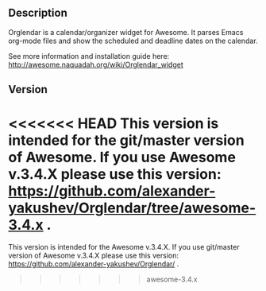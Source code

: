 ## Description ##

Orglendar is a calendar/organizer widget for Awesome. It parses Emacs org-mode files and show the scheduled and deadline dates on the calendar.

See more information and installation guide here: http://awesome.naquadah.org/wiki/Orglendar_widget

## Version ##

<<<<<<< HEAD
This version is intended for the git/master version of Awesome. If you use Awesome v.3.4.X please use this version: https://github.com/alexander-yakushev/Orglendar/tree/awesome-3.4.x .
=======
This version is intended for the Awesome v.3.4.X. If you use git/master version of Awesome v.3.4.X please use this version: https://github.com/alexander-yakushev/Orglendar/ .
>>>>>>> awesome-3.4.x

